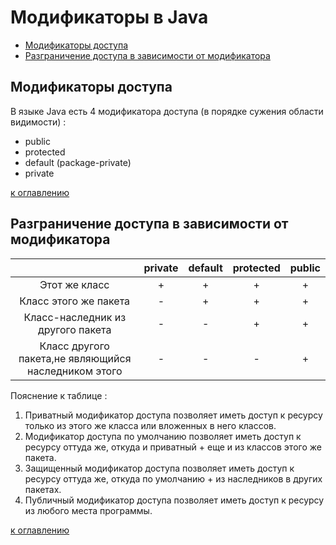 # Модификаторы в Java
+ [Модификаторы доступа](#Модификаторы-доступа)
+ [Разграничение доступа в зависимости от модификатора](#Разграничение-доступа-в-зависимости-от-модификатора)

## Модификаторы доступа
В языке Java есть 4 модификатора доступа (в порядке сужения области видимости) : 
+ public 
+ protected
+ default (package-private)
+ private

[к оглавлению](#Модификаторы-в-Java)

## Разграничение доступа в зависимости от модификатора
|                                                       | private | default | protected | public |
|:-----------------------------------------------------:|:-------:|:-------:|:---------:|:------:|
|Этот же класс                                          | +       | +       | +         | +      |
|Класс этого же пакета                                  | -       | +       | +         | +      |
|Класс-наследник из другого пакета                      | -       | -       | +         | +      |
|Класс другого пакета,не являющийся наследником этого   | -       | -       | -         | +      |

Пояснение к таблице :
1. Приватный модификатор доступа позволяет иметь доступ к ресурсу только из этого же класса или вложенных в него классов.
2. Модификатор доступа по умолчанию позволяет иметь доступ к ресурсу оттуда же, откуда и приватный + еще и из классов этого же пакета.
3. Защищенный модификатор доступа позволяет иметь доступ к ресурсу оттуда же, откуда по умолчанию + из наследников в других пакетах.
4. Публичный модификатор доступа позволяет иметь доступ к ресурсу из любого места программы.

[к оглавлению](#Модификаторы-в-Java)

